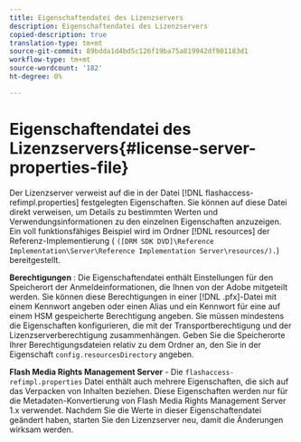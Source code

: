 ```yaml
---
title: Eigenschaftendatei des Lizenzservers
description: Eigenschaftendatei des Lizenzservers
copied-description: true
translation-type: tm+mt
source-git-commit: 89bdda1d4bd5c126f19ba75a819942df901183d1
workflow-type: tm+mt
source-wordcount: '182'
ht-degree: 0%

---
```



# Eigenschaftendatei des Lizenzservers{#license-server-properties-file}

Der Lizenzserver verweist auf die in der Datei [!DNL flashaccess-refimpl.properties] festgelegten Eigenschaften. Sie können auf diese Datei direkt verweisen, um Details zu bestimmten Werten und Verwendungsinformationen zu den einzelnen Eigenschaften anzuzeigen. Ein voll funktionsfähiges Beispiel wird im Ordner [!DNL resources] der Referenz-Implementierung ( `([DRM SDK DVD]\Reference Implementation\Server\Reference Implementation Server\resources/).`) bereitgestellt.

**Berechtigungen** : Die Eigenschaftendatei enthält Einstellungen für den Speicherort der Anmeldeinformationen, die Ihnen von der Adobe mitgeteilt werden. Sie können diese Berechtigungen in einer [!DNL .pfx]-Datei mit einem Kennwort angeben oder einen Alias und ein Kennwort für eine auf einem HSM gespeicherte Berechtigung angeben. Sie müssen mindestens die Eigenschaften konfigurieren, die mit der Transportberechtigung und der Lizenzserverberechtigung zusammenhängen. Geben Sie die Speicherorte Ihrer Berechtigungsdateien relativ zu dem Ordner an, den Sie in der Eigenschaft `config.resourcesDirectory` angeben.

**Flash Media Rights Management Server**  - Die  `flashaccess-refimpl.properties` Datei enthält auch mehrere Eigenschaften, die sich auf das Verpacken von Inhalten beziehen. Diese Eigenschaften werden nur für die Metadaten-Konvertierung von Flash Media Rights Management Server 1.x verwendet. Nachdem Sie die Werte in dieser Eigenschaftendatei geändert haben, starten Sie den Lizenzserver neu, damit die Änderungen wirksam werden.
